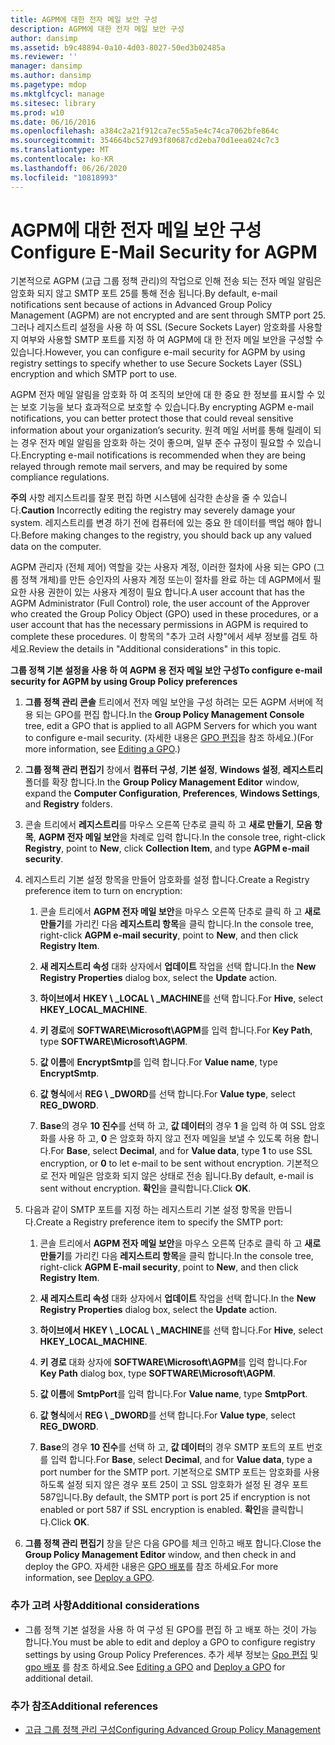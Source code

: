 ```yaml
---
title: AGPM에 대한 전자 메일 보안 구성
description: AGPM에 대한 전자 메일 보안 구성
author: dansimp
ms.assetid: b9c48894-0a10-4d03-8027-50ed3b02485a
ms.reviewer: ''
manager: dansimp
ms.author: dansimp
ms.pagetype: mdop
ms.mktglfcycl: manage
ms.sitesec: library
ms.prod: w10
ms.date: 06/16/2016
ms.openlocfilehash: a384c2a21f912ca7ec55a5e4c74ca7062bfe864c
ms.sourcegitcommit: 354664bc527d93f80687cd2eba70d1eea024c7c3
ms.translationtype: MT
ms.contentlocale: ko-KR
ms.lasthandoff: 06/26/2020
ms.locfileid: "10818993"
---
```

# <span data-ttu-id="f0893-103">AGPM에 대한 전자 메일 보안 구성</span><span class="sxs-lookup"><span data-stu-id="f0893-103">Configure E-Mail Security for AGPM</span></span>


<span data-ttu-id="f0893-104">기본적으로 AGPM (고급 그룹 정책 관리)의 작업으로 인해 전송 되는 전자 메일 알림은 암호화 되지 않고 SMTP 포트 25를 통해 전송 됩니다.</span><span class="sxs-lookup"><span data-stu-id="f0893-104">By default, e-mail notifications sent because of actions in Advanced Group Policy Management (AGPM) are not encrypted and are sent through SMTP port 25.</span></span> <span data-ttu-id="f0893-105">그러나 레지스트리 설정을 사용 하 여 SSL (Secure Sockets Layer) 암호화를 사용할지 여부와 사용할 SMTP 포트를 지정 하 여 AGPM에 대 한 전자 메일 보안을 구성할 수 있습니다.</span><span class="sxs-lookup"><span data-stu-id="f0893-105">However, you can configure e-mail security for AGPM by using registry settings to specify whether to use Secure Sockets Layer (SSL) encryption and which SMTP port to use.</span></span>

<span data-ttu-id="f0893-106">AGPM 전자 메일 알림을 암호화 하 여 조직의 보안에 대 한 중요 한 정보를 표시할 수 있는 보호 기능을 보다 효과적으로 보호할 수 있습니다.</span><span class="sxs-lookup"><span data-stu-id="f0893-106">By encrypting AGPM e-mail notifications, you can better protect those that could reveal sensitive information about your organization’s security.</span></span> <span data-ttu-id="f0893-107">원격 메일 서버를 통해 릴레이 되는 경우 전자 메일 알림을 암호화 하는 것이 좋으며, 일부 준수 규정이 필요할 수 있습니다.</span><span class="sxs-lookup"><span data-stu-id="f0893-107">Encrypting e-mail notifications is recommended when they are being relayed through remote mail servers, and may be required by some compliance regulations.</span></span>

<span data-ttu-id="f0893-108">**주의**  사항 레지스트리를 잘못 편집 하면 시스템에 심각한 손상을 줄 수 있습니다.</span><span class="sxs-lookup"><span data-stu-id="f0893-108">**Caution** Incorrectly editing the registry may severely damage your system.</span></span> <span data-ttu-id="f0893-109">레지스트리를 변경 하기 전에 컴퓨터에 있는 중요 한 데이터를 백업 해야 합니다.</span><span class="sxs-lookup"><span data-stu-id="f0893-109">Before making changes to the registry, you should back up any valued data on the computer.</span></span>

 

<span data-ttu-id="f0893-110">AGPM 관리자 (전체 제어) 역할을 갖는 사용자 계정, 이러한 절차에 사용 되는 GPO (그룹 정책 개체)를 만든 승인자의 사용자 계정 또는이 절차를 완료 하는 데 AGPM에서 필요한 사용 권한이 있는 사용자 계정이 필요 합니다.</span><span class="sxs-lookup"><span data-stu-id="f0893-110">A user account that has the AGPM Administrator (Full Control) role, the user account of the Approver who created the Group Policy Object (GPO) used in these procedures, or a user account that has the necessary permissions in AGPM is required to complete these procedures.</span></span> <span data-ttu-id="f0893-111">이 항목의 "추가 고려 사항"에서 세부 정보를 검토 하세요.</span><span class="sxs-lookup"><span data-stu-id="f0893-111">Review the details in "Additional considerations" in this topic.</span></span>

**<span data-ttu-id="f0893-112">그룹 정책 기본 설정을 사용 하 여 AGPM 용 전자 메일 보안 구성</span><span class="sxs-lookup"><span data-stu-id="f0893-112">To configure e-mail security for AGPM by using Group Policy preferences</span></span>**

1.  <span data-ttu-id="f0893-113">**그룹 정책 관리 콘솔** 트리에서 전자 메일 보안을 구성 하려는 모든 AGPM 서버에 적용 되는 GPO를 편집 합니다.</span><span class="sxs-lookup"><span data-stu-id="f0893-113">In the **Group Policy Management Console** tree, edit a GPO that is applied to all AGPM Servers for which you want to configure e-mail security.</span></span> <span data-ttu-id="f0893-114">(자세한 내용은 [GPO 편집](editing-a-gpo-agpm40.md)을 참조 하세요.)</span><span class="sxs-lookup"><span data-stu-id="f0893-114">(For more information, see [Editing a GPO](editing-a-gpo-agpm40.md).)</span></span>

2.  <span data-ttu-id="f0893-115">**그룹 정책 관리 편집기** 창에서 **컴퓨터 구성**, **기본 설정**, **Windows 설정**, **레지스트리** 폴더를 확장 합니다.</span><span class="sxs-lookup"><span data-stu-id="f0893-115">In the **Group Policy Management Editor** window, expand the **Computer Configuration**, **Preferences**, **Windows Settings**, and **Registry** folders.</span></span>

3.  <span data-ttu-id="f0893-116">콘솔 트리에서 **레지스트리**를 마우스 오른쪽 단추로 클릭 하 고 **새로 만들기**, **모음 항목**, **AGPM 전자 메일 보안**을 차례로 입력 합니다.</span><span class="sxs-lookup"><span data-stu-id="f0893-116">In the console tree, right-click **Registry**, point to **New**, click **Collection Item**, and type **AGPM e-mail security**.</span></span>

4.  <span data-ttu-id="f0893-117">레지스트리 기본 설정 항목을 만들어 암호화를 설정 합니다.</span><span class="sxs-lookup"><span data-stu-id="f0893-117">Create a Registry preference item to turn on encryption:</span></span>

    1.  <span data-ttu-id="f0893-118">콘솔 트리에서 **AGPM 전자 메일 보안**을 마우스 오른쪽 단추로 클릭 하 고 **새로 만들기**를 가리킨 다음 **레지스트리 항목**을 클릭 합니다.</span><span class="sxs-lookup"><span data-stu-id="f0893-118">In the console tree, right-click **AGPM e-mail security**, point to **New**, and then click **Registry Item**.</span></span>

    2.  <span data-ttu-id="f0893-119">**새 레지스트리 속성** 대화 상자에서 **업데이트** 작업을 선택 합니다.</span><span class="sxs-lookup"><span data-stu-id="f0893-119">In the **New Registry Properties** dialog box, select the **Update** action.</span></span>

    3.  <span data-ttu-id="f0893-120">**하이브에서** **HKEY \ _LOCAL \ _MACHINE**를 선택 합니다.</span><span class="sxs-lookup"><span data-stu-id="f0893-120">For **Hive**, select **HKEY\_LOCAL\_MACHINE**.</span></span>

    4.  <span data-ttu-id="f0893-121">**키 경로**에 **SOFTWARE\\Microsoft\\AGPM**를 입력 합니다.</span><span class="sxs-lookup"><span data-stu-id="f0893-121">For **Key Path**, type **SOFTWARE\\Microsoft\\AGPM**.</span></span>

    5.  <span data-ttu-id="f0893-122">**값 이름**에 **EncryptSmtp**를 입력 합니다.</span><span class="sxs-lookup"><span data-stu-id="f0893-122">For **Value name**, type **EncryptSmtp**.</span></span>

    6.  <span data-ttu-id="f0893-123">**값 형식**에서 **REG \ _DWORD**를 선택 합니다.</span><span class="sxs-lookup"><span data-stu-id="f0893-123">For **Value type**, select **REG\_DWORD**.</span></span>

    7.  <span data-ttu-id="f0893-124">**Base**의 경우 **10 진수**를 선택 하 고, **값 데이터**의 경우 **1** 을 입력 하 여 SSL 암호화를 사용 하 고, **0** 은 암호화 하지 않고 전자 메일을 보낼 수 있도록 허용 합니다.</span><span class="sxs-lookup"><span data-stu-id="f0893-124">For **Base**, select **Decimal**, and for **Value data**, type **1** to use SSL encryption, or **0** to let e-mail to be sent without encryption.</span></span> <span data-ttu-id="f0893-125">기본적으로 전자 메일은 암호화 되지 않은 상태로 전송 됩니다.</span><span class="sxs-lookup"><span data-stu-id="f0893-125">By default, e-mail is sent without encryption.</span></span> <span data-ttu-id="f0893-126">**확인**을 클릭합니다.</span><span class="sxs-lookup"><span data-stu-id="f0893-126">Click **OK**.</span></span>

5.  <span data-ttu-id="f0893-127">다음과 같이 SMTP 포트를 지정 하는 레지스트리 기본 설정 항목을 만듭니다.</span><span class="sxs-lookup"><span data-stu-id="f0893-127">Create a Registry preference item to specify the SMTP port:</span></span>

    1.  <span data-ttu-id="f0893-128">콘솔 트리에서 **AGPM 전자 메일 보안**을 마우스 오른쪽 단추로 클릭 하 고 **새로 만들기**를 가리킨 다음 **레지스트리 항목**을 클릭 합니다.</span><span class="sxs-lookup"><span data-stu-id="f0893-128">In the console tree, right-click **AGPM E-mail security**, point to **New**, and then click **Registry Item**.</span></span>

    2.  <span data-ttu-id="f0893-129">**새 레지스트리 속성** 대화 상자에서 **업데이트** 작업을 선택 합니다.</span><span class="sxs-lookup"><span data-stu-id="f0893-129">In the **New Registry Properties** dialog box, select the **Update** action.</span></span>

    3.  <span data-ttu-id="f0893-130">**하이브에서** **HKEY \ _LOCAL \ _MACHINE**를 선택 합니다.</span><span class="sxs-lookup"><span data-stu-id="f0893-130">For **Hive**, select **HKEY\_LOCAL\_MACHINE**.</span></span>

    4.  <span data-ttu-id="f0893-131">**키 경로** 대화 상자에 **SOFTWARE\\Microsoft\\AGPM**를 입력 합니다.</span><span class="sxs-lookup"><span data-stu-id="f0893-131">For **Key Path** dialog box, type **SOFTWARE\\Microsoft\\AGPM**.</span></span>

    5.  <span data-ttu-id="f0893-132">**값 이름**에 **SmtpPort**를 입력 합니다.</span><span class="sxs-lookup"><span data-stu-id="f0893-132">For **Value name**, type **SmtpPort**.</span></span>

    6.  <span data-ttu-id="f0893-133">**값 형식**에서 **REG \ _DWORD**를 선택 합니다.</span><span class="sxs-lookup"><span data-stu-id="f0893-133">For **Value type**, select **REG\_DWORD**.</span></span>

    7.  <span data-ttu-id="f0893-134">**Base**의 경우 **10 진수**를 선택 하 고, **값 데이터**의 경우 SMTP 포트의 포트 번호를 입력 합니다.</span><span class="sxs-lookup"><span data-stu-id="f0893-134">For **Base**, select **Decimal**, and for **Value data**, type a port number for the SMTP port.</span></span> <span data-ttu-id="f0893-135">기본적으로 SMTP 포트는 암호화를 사용 하도록 설정 되지 않은 경우 포트 25이 고 SSL 암호화가 설정 된 경우 포트 587입니다.</span><span class="sxs-lookup"><span data-stu-id="f0893-135">By default, the SMTP port is port 25 if encryption is not enabled or port 587 if SSL encryption is enabled.</span></span> <span data-ttu-id="f0893-136">**확인**을 클릭합니다.</span><span class="sxs-lookup"><span data-stu-id="f0893-136">Click **OK**.</span></span>

6.  <span data-ttu-id="f0893-137">**그룹 정책 관리 편집기** 창을 닫은 다음 GPO를 체크 인하고 배포 합니다.</span><span class="sxs-lookup"><span data-stu-id="f0893-137">Close the **Group Policy Management Editor** window, and then check in and deploy the GPO.</span></span> <span data-ttu-id="f0893-138">자세한 내용은 [GPO 배포](deploy-a-gpo-agpm40.md)를 참조 하세요.</span><span class="sxs-lookup"><span data-stu-id="f0893-138">For more information, see [Deploy a GPO](deploy-a-gpo-agpm40.md).</span></span>

### <span data-ttu-id="f0893-139">추가 고려 사항</span><span class="sxs-lookup"><span data-stu-id="f0893-139">Additional considerations</span></span>

-   <span data-ttu-id="f0893-140">그룹 정책 기본 설정을 사용 하 여 구성 된 GPO를 편집 하 고 배포 하는 것이 가능 합니다.</span><span class="sxs-lookup"><span data-stu-id="f0893-140">You must be able to edit and deploy a GPO to configure registry settings by using Group Policy Preferences.</span></span> <span data-ttu-id="f0893-141">추가 세부 정보는 [Gpo 편집](editing-a-gpo-agpm40.md) 및 [gpo 배포](deploy-a-gpo-agpm40.md) 를 참조 하세요.</span><span class="sxs-lookup"><span data-stu-id="f0893-141">See [Editing a GPO](editing-a-gpo-agpm40.md) and [Deploy a GPO](deploy-a-gpo-agpm40.md) for additional detail.</span></span>

### <span data-ttu-id="f0893-142">추가 참조</span><span class="sxs-lookup"><span data-stu-id="f0893-142">Additional references</span></span>

-   [<span data-ttu-id="f0893-143">고급 그룹 정책 관리 구성</span><span class="sxs-lookup"><span data-stu-id="f0893-143">Configuring Advanced Group Policy Management</span></span>](configuring-advanced-group-policy-management-agpm40.md)

 

 





